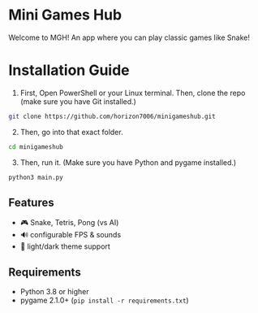 # Mini Games Hub
Welcome to MGH! An app where you can play classic games like Snake!

# Installation Guide

1. First, Open PowerShell or your Linux terminal. Then, clone the repo (make sure you have Git installed.)
```bash
git clone https://github.com/horizon7006/minigameshub.git
```
2. Then, go into that exact folder.
```bash
cd minigameshub
```
3. Then, run it. (Make sure you have Python and pygame installed.)
```bash
python3 main.py
```
## Features
- 🎮 Snake, Tetris, Pong (vs AI)
- 🔊 configurable FPS & sounds
- 🎨 light/dark theme support

## Requirements
- Python 3.8 or higher  
- pygame 2.1.0+ (`pip install -r requirements.txt`)

